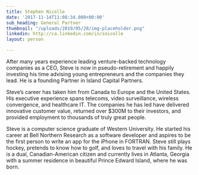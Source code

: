 ```yaml
---
title: Stephen Nicolle
date: '2017-11-14T11:08:34.000+00:00'
sub_heading: General Partner
thumbnail: "/uploads/2019/05/28/img-placeholder.png"
linkedin: http://ca.linkedin.com/in/snicolle
layout: person

---
```

After many years experience leading venture-backed technology companies as a CEO, Steve is now in pseudo-retirement and happily investing his time advising young entrepreneurs and the companies they lead. He is a founding Partner in Island Capital Partners.

Steve’s career has taken him from Canada to Europe and the United States. His executive experience spans telecoms, video surveillance, wireless convergence, and healthcare IT. The companies he has led have delivered innovative customer value, returned over $300M to their investors, and provided employment to thousands of truly great people.

Steve is a computer science graduate of Western University. He started his career at Bell Northern Research as a software developer and aspires to be the first person to write an app for the iPhone in FORTRAN. Steve still plays hockey, pretends to know how to golf, and loves to travel with his family. He is a dual, Canadian-American citizen and currently lives in Atlanta, Georgia with a summer residence in beautiful Prince Edward Island, where he was born.
